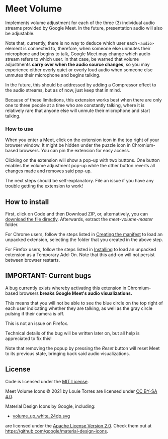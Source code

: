 # Meet Volume
Implements volume adjustment for each of the three (3) individual audio
streams provided by Google Meet. In the future, presentation audio
will also be adjustable.

Note that, currently, there is no way to deduce which user each
`<audio>` element is connected to, therefore, when someone else unmutes
their microphone and begins to talk, Google Meet may change which
audio stream refers to which user. In that case, be warned that volume
adjustments **carry over when the audio source changes**, so you may
experience either overly quiet or overly loud audio when someone else
unmutes their microphone and begins talking.

In the future, this should be addressed by adding a Compressor effect
to the audio streams, but as of now, just keep that in mind.

Because of these limitations, this extension works best when there are
only one to three people at a time who are constantly talking, where it
is relatively rare that anyone else will unmute their microphone and
start talking.

### How to use
When you enter a Meet, click on the extension icon in the top right of
your browser window. It might be hidden under the puzzle icon in
Chromium-based browsers. You can pin the extension for easy access.

Clicking on the extension will show a pop-up with two buttons. One
button enables the volume adjustment pop-up while the other button
reverts all changes made and removes said pop-up.

The next steps should be self-explanatory. File an issue if you have
any trouble getting the extension to work!


## How to install
First, click on Code and then Download ZIP, or, alternatively, you can
[download the file directly](https://github.com/louie-github/meet-volume/archive/refs/heads/master.zip).
Afterwards, extract the *meet-volume-master* folder.

For Chrome users, follow the steps listed in
[Creating the manifest](https://developer.chrome.com/docs/extensions/mv3/getstarted/#manifest)
to load an unpacked extension, selecting the folder that you created
in the above step.

For Firefox users, follow the steps listed in
[Installing](https://developer.mozilla.org/en-US/docs/Mozilla/Add-ons/WebExtensions/Your_first_WebExtension#installing)
to load an unpacked extension as a Temporary Add-On. Note that this
add-on will not persist between browser restarts.


## IMPORTANT: Current bugs
A bug currently exists whereby activating this extension in
Chromium-based browsers **breaks Google Meet's audio visualizations.**

This means that you will not be able to see the blue circle on the top
right of each user indicating whether they are talking, as well as the
gray circle pulsing if their camera is off.

This is not an issue on Firefox.

Technical details of the bug will be written later on, but all help is
appreciated to fix this!

Note that removing the popup by pressing the *Reset* button will reset
Meet to its previous state, bringing back said audio visualizations.


## License
Code is licensed under the [MIT License](LICENSE.md).

Meet Volume Icons © 2021 by Louie Torres are licensed under
[CC BY-SA 4.0](https://creativecommons.org/licenses/by-sa/4.0/).

Material Design Icons by Google, including:
- [volume_up_white_24dp.svg](icons/volume_up_white_24dp.svg)

are licensed under the [Apache License Version 2.0](icons/VOLUME_UP-LICENSE).
Check them out at https://github.com/google/material-design-icons.